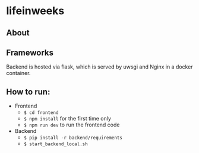 # lifeinweeks

## About

## Frameworks
Backend is hosted via flask, which is served by uwsgi and Nginx in a docker
container.

## How to run:
* Frontend
    * `$ cd frontend`
    * `$ npm install` for the first time only
    * `$ npm run dev` to run the frontend code
* Backend 
    * `$ pip install -r backend/requirements`
    * `$ start_backend_local.sh`
